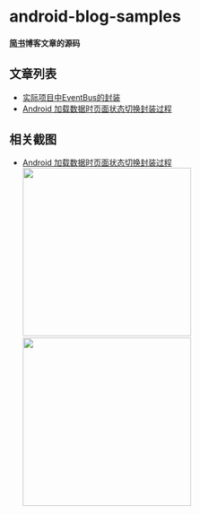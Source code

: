 # android-blog-samples
#### [简书](http://www.jianshu.com/u/fca46862a3b2)博客文章的源码
## 文章列表
* [实际项目中EventBus的封装](http://www.jianshu.com/p/bf5c431872bf)
* [Android 加载数据时页面状态切换封装过程](http://www.jianshu.com/p/739237652803)
## 相关截图
* [Android 加载数据时页面状态切换封装过程](http://www.jianshu.com/p/739237652803) <br/>
<img src="https://github.com/wpq2014/android-blog-samples/blob/master/images/single.gif" width="300px"/>&nbsp;&nbsp;&nbsp;&nbsp;&nbsp;<img src="https://github.com/wpq2014/android-blog-samples/blob/master/images/multi.gif" width="300px"/>
